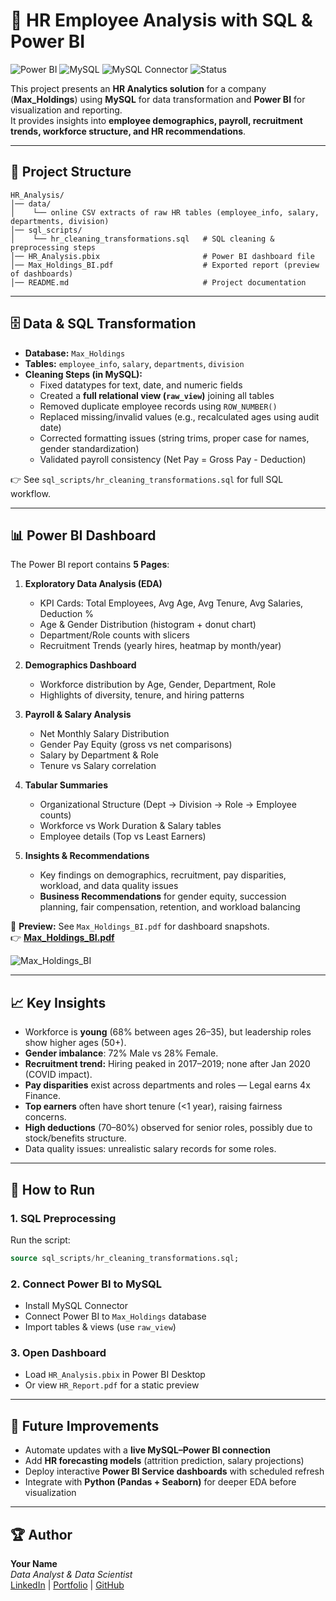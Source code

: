 # 👥 HR Employee Analysis with SQL & Power BI

![Power BI](https://img.shields.io/badge/PowerBI-Dashboard-F2C811?logo=powerbi&logoColor=black)
![MySQL](https://img.shields.io/badge/Database-MySQL-blue?logo=mysql&logoColor=white)
![MySQL Connector](https://img.shields.io/badge/MySQL-Connector-4479A1?logo=mysql&logoColor=white)
![Status](https://img.shields.io/badge/Project-Complete-brightgreen)

This project presents an **HR Analytics solution** for a company (**Max_Holdings**) using **MySQL** for data transformation and **Power BI** for visualization and reporting.  
It provides insights into **employee demographics, payroll, recruitment trends, workforce structure, and HR recommendations**.

---

## 📂 Project Structure

```
HR_Analysis/
│── data/
│    └── online CSV extracts of raw HR tables (employee_info, salary, departments, division)
│── sql_scripts/
│    └── hr_cleaning_transformations.sql   # SQL cleaning & preprocessing steps
│── HR_Analysis.pbix                       # Power BI dashboard file
│── Max_Holdings_BI.pdf                    # Exported report (preview of dashboards)
│── README.md                              # Project documentation
```

---

## 🗄️ Data & SQL Transformation

- **Database:** `Max_Holdings`
- **Tables:** `employee_info`, `salary`, `departments`, `division`
- **Cleaning Steps (in MySQL):**
  - Fixed datatypes for text, date, and numeric fields  
  - Created a **full relational view (`raw_view`)** joining all tables  
  - Removed duplicate employee records using `ROW_NUMBER()`  
  - Replaced missing/invalid values (e.g., recalculated ages using audit date)  
  - Corrected formatting issues (string trims, proper case for names, gender standardization)  
  - Validated payroll consistency (Net Pay = Gross Pay - Deduction)  

👉 See `sql_scripts/hr_cleaning_transformations.sql` for full SQL workflow.

---

## 📊 Power BI Dashboard

The Power BI report contains **5 Pages**:

1. **Exploratory Data Analysis (EDA)**  
   - KPI Cards: Total Employees, Avg Age, Avg Tenure, Avg Salaries, Deduction %  
   - Age & Gender Distribution (histogram + donut chart)  
   - Department/Role counts with slicers  
   - Recruitment Trends (yearly hires, heatmap by month/year)  

2. **Demographics Dashboard**  
   - Workforce distribution by Age, Gender, Department, Role  
   - Highlights of diversity, tenure, and hiring patterns  

3. **Payroll & Salary Analysis**  
   - Net Monthly Salary Distribution  
   - Gender Pay Equity (gross vs net comparisons)  
   - Salary by Department & Role  
   - Tenure vs Salary correlation  

4. **Tabular Summaries**  
   - Organizational Structure (Dept → Division → Role → Employee counts)  
   - Workforce vs Work Duration & Salary tables  
   - Employee details (Top vs Least Earners)  

5. **Insights & Recommendations**  
   - Key findings on demographics, recruitment, pay disparities, workload, and data quality issues  
   - **Business Recommendations** for gender equity, succession planning, fair compensation, retention, and workload balancing  

📄 **Preview:** See `Max_Holdings_BI.pdf` for dashboard snapshots.  
👉 **[Max_Holdings_BI.pdf](https://github.com/user-attachments/files/22704288/Max_Holdings_BI.pdf)**


![Max_Holdings_BI](https://github.com/user-attachments/assets/8f4cfee7-8214-49d7-900f-05082d8af75a)

---

## 📈 Key Insights

- Workforce is **young** (68% between ages 26–35), but leadership roles show higher ages (50+).  
- **Gender imbalance**: 72% Male vs 28% Female.  
- **Recruitment trend:** Hiring peaked in 2017–2019; none after Jan 2020 (COVID impact).  
- **Pay disparities** exist across departments and roles — Legal earns 4x Finance.  
- **Top earners** often have short tenure (<1 year), raising fairness concerns.  
- **High deductions** (70–80%) observed for senior roles, possibly due to stock/benefits structure.  
- Data quality issues: unrealistic salary records for some roles.  

---

## 🚀 How to Run

### 1. SQL Preprocessing  
Run the script:  
```sql
source sql_scripts/hr_cleaning_transformations.sql;
```

### 2. Connect Power BI to MySQL  
- Install MySQL Connector  
- Connect Power BI to `Max_Holdings` database  
- Import tables & views (use `raw_view`)  

### 3. Open Dashboard  
- Load `HR_Analysis.pbix` in Power BI Desktop  
- Or view `HR_Report.pdf` for a static preview  

---

## 📌 Future Improvements

- Automate updates with a **live MySQL–Power BI connection**  
- Add **HR forecasting models** (attrition prediction, salary projections)  
- Deploy interactive **Power BI Service dashboards** with scheduled refresh  
- Integrate with **Python (Pandas + Seaborn)** for deeper EDA before visualization  

---

## 🏆 Author

**Your Name**  
_Data Analyst & Data Scientist_  
[LinkedIn](https://www.linkedin.com/) | [Portfolio](https://yourportfolio.com) | [GitHub](https://github.com/yourusername)
